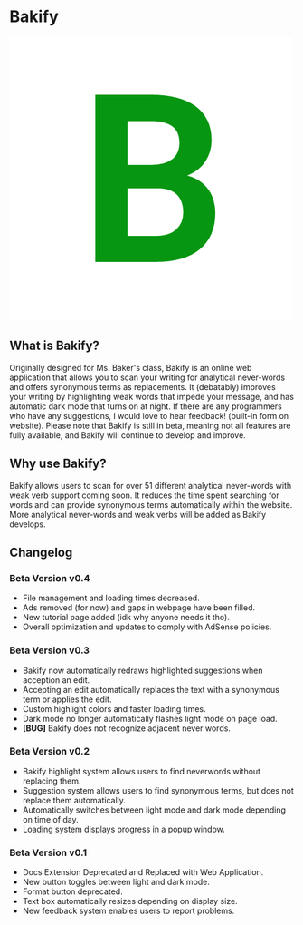 # **Bakify**

![Bakify Logo](assets/images/icon.png)

## What is Bakify?

Originally designed for Ms. Baker's class, Bakify is an online web application that allows you to scan your writing for analytical never-words and offers synonymous terms as replacements. It (debatably) improves your writing by highlighting weak words that impede your message, and has automatic dark mode that turns on at night. If there are any programmers who have any suggestions, I would love to hear feedback! (built-in form on website).  Please note that Bakify is still in beta, meaning not all features are fully available, and Bakify will continue to develop and improve.

## Why use Bakify?

Bakify allows users to scan for over 51 different analytical never-words with weak verb support coming soon. It reduces the time spent searching for words and can provide synonymous terms automatically within the website. More analytical never-words and weak verbs will be added as Bakify develops.


## Changelog

### Beta Version v0.4

 - File management and loading times decreased.
 - Ads removed (for now) and gaps in webpage have been filled.
 - New tutorial page added (idk why anyone needs it tho).
 - Overall optimization and updates to comply with AdSense policies.

### Beta Version v0.3

 - Bakify now automatically redraws highlighted suggestions when acception an edit.
 - Accepting an edit automatically replaces the text with a synonymous term or applies the edit.
 - Custom highlight colors and faster loading times.
 - Dark mode no longer automatically flashes light mode on page load.
 - **[BUG]** Bakify does not recognize adjacent never words.

### Beta Version v0.2

 - Bakify highlight system allows users to find neverwords without replacing them.
 - Suggestion system allows users to find synonymous terms, but does not replace them automatically.
 - Automatically switches between light mode and dark mode depending on time of day.
 - Loading system displays progress in a popup window.


### Beta Version v0.1

 - Docs Extension Deprecated and Replaced with Web Application.
 - New button toggles between light and dark mode.
 - Format button deprecated.
 - Text box automatically resizes depending on display size.
 - New feedback system enables users to report problems.